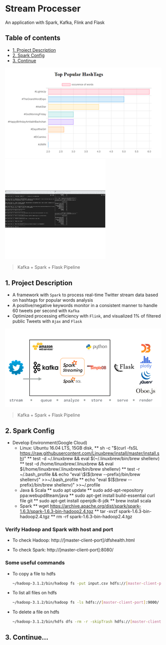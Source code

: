 # Stream Processer
An application with Spark, Kafka, Flink and Flask

## Table of contents
* [1. Project Description](#1-project-descriptions)
* [2. Spark Config](#2-spark-config)
* [3. Continue](#3-continue...)

![Tweets Stream](https://raw.githubusercontent.com/MoonSulong/StreamProcessor/master/img/twitter.png)
![Spark Processer](https://raw.githubusercontent.com/MoonSulong/StreamProcessor/master/img/spark.gif)
> Kafka + Spark + Flask Pipeline

## 1. Project Description 

- A framework with `Spark` to process real-time Twitter stream data based on hashtags for popular words analysis 
- A positive/negative keywords monitor in a consistent manner to handle 60 tweets per second with `Kafka`
- Optimized processing efficiency with `Flink`, and visualized 1% of filtered public Tweets with `Ajax` and `Flask` 
   
![Pipeline](https://raw.githubusercontent.com/MoonSulong/StreamProcessor/master/img/pipeline.png)
> Kafka + Spark + Flask Pipeline

## 2. Spark Config
- Develop Environment(Google Cloud)
   * Linux: Ubuntu 16.04 LTS, 15GB disk, 
	** sh -c "$(curl -fsSL https://raw.githubusercontent.com/Linuxbrew/install/master/install.sh)"
	** test -d ~/.linuxbrew && eval $(~/.linuxbrew/bin/brew shellenv)
	** test -d /home/linuxbrew/.linuxbrew && eval $(/home/linuxbrew/.linuxbrew/bin/brew shellenv)
	** test -r ~/.bash_profile && echo "eval \$($(brew --prefix)/bin/brew shellenv)" >>~/.bash_profile
	** echo "eval \$($(brew --prefix)/bin/brew shellenv)" >>~/.profile
  * Java & Scala
	** sudo apt update
	** sudo add-apt-repository ppa:webupd8team/java
	** sudo apt-get install build-essential curl file git
	** sudo apt-get install openjdk-8-jdk
	** brew install scala
  * Spark
	** wget https://archive.apache.org/dist/spark/spark-1.6.3/spark-1.6.3-bin-hadoop2.4.tgz
	** tar -xvzf spark-1.6.3-bin-hadoop2.4.tgz
	** rm -rf spark-1.6.3-bin-hadoop2.4.tgz

### Verify Hadoop and Spark with host and port
- To check Hadoop:
http://[master-client-port]/dfshealth.html

- To check Spark:
http://[master-client-port]:8080/


### Some useful commands
- To copy a file to hdfs

  ```sh
  ~/hadoop-3.1.2/bin/hadoop fs -put input.csv hdfs://[master-client-port]:9000/input.csv
  ```

- To list all files on hdfs

  ```sh
  ~/hadoop-3.1.2/bin/hadoop fs -ls hdfs://[master-client-port]:9000/
  ```

- To delete a file on hdfs

  ```sh
  ~/hadoop-3.1.2/bin/hdfs dfs -rm -r -skipTrash hdfs://[master-client-port]/output.csv 
  ```
## 3. Continue...
